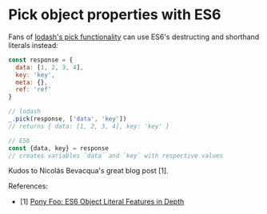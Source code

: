 # Pick object properties with ES6

Fans of [lodash's pick functionality](https://lodash.com/docs/4.16.6#pick) can
use ES6's destructing and shorthand literals instead:

```javascript
const response = {
  data: [1, 2, 3, 4],
  key: 'key',
  meta: {},
  ref: 'ref'
}

// lodash
_.pick(response, ['data', 'key'])
// returns { data: [1, 2, 3, 4], key: 'key' }

// ES6
const {data, key} = response
// creates variables `data` and `key` with respective values
```

Kudos to Nicolás Bevacqua's great blog post [1].

References:

- [1] [Pony Foo: ES6 Object Literal Features in Depth](https://ponyfoo.com/articles/es6-object-literal-features-in-depth) 
